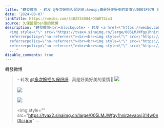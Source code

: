 ```yaml
---
title: "轉發微博 - 转发 @多次婉拒久保织织:&ensp;真是好美好美的爱情\U0001F979 [图片][图片][图片][图片][图片][图片]"
date: '2024-03-07'
linkTitle: https://weibo.com/5402554084/O3WRT4ix3
source: 久保醬是ten使的微博
description: "轉發微博<br><blockquote> - 转发 <a href=\"https://weibo.com/5286768287\" target=\"_blank\">@多次婉拒久保织织</a>: 真是好美好美的爱情\U0001F979
  <img style=\"\" src=\"https://tvax4.sinaimg.cn/large/005LMJWfgy1hnirzcm6deg30gn09dnpu.gif\"
  referrerpolicy=\"no-referrer\"><br><br><img style=\"\" src=\"https://tvax3.sinaimg.cn/large/005LMJWfgy1hnirzdyfu6j314w0n0wir.jpg\"
  referrerpolicy=\"no-referrer\"><br><br><img style=\"\" src=\"https://tvax1.sinaimg.cn/large/005LMJWfgy1hnirz8ldjxj314w0n0q6w.jpg\"
  referrerpolicy=\"no-referrer\"><br><br><img style=\"\" src=\"https://tvax2.sinaimg.cn/large/005LMJWfgy1hnirzevaovj314w0n0tci.jpg\"
  ..."
disable_comments: true
---
```

轉發微博<br><blockquote> - 转发 <a href="https://weibo.com/5286768287" target="_blank">@多次婉拒久保织织</a>: 真是好美好美的爱情🥹 <img style="" src="https://tvax4.sinaimg.cn/large/005LMJWfgy1hnirzcm6deg30gn09dnpu.gif" referrerpolicy="no-referrer"><br><br><img style="" src="https://tvax3.sinaimg.cn/large/005LMJWfgy1hnirzdyfu6j314w0n0wir.jpg" referrerpolicy="no-referrer"><br><br><img style="" src="https://tvax1.sinaimg.cn/large/005LMJWfgy1hnirz8ldjxj314w0n0q6w.jpg" referrerpolicy="no-referrer"><br><br><img style="" src="https://tvax2.sinaimg.cn/large/005LMJWfgy1hnirzevaovj314w0n0tci.jpg" ...